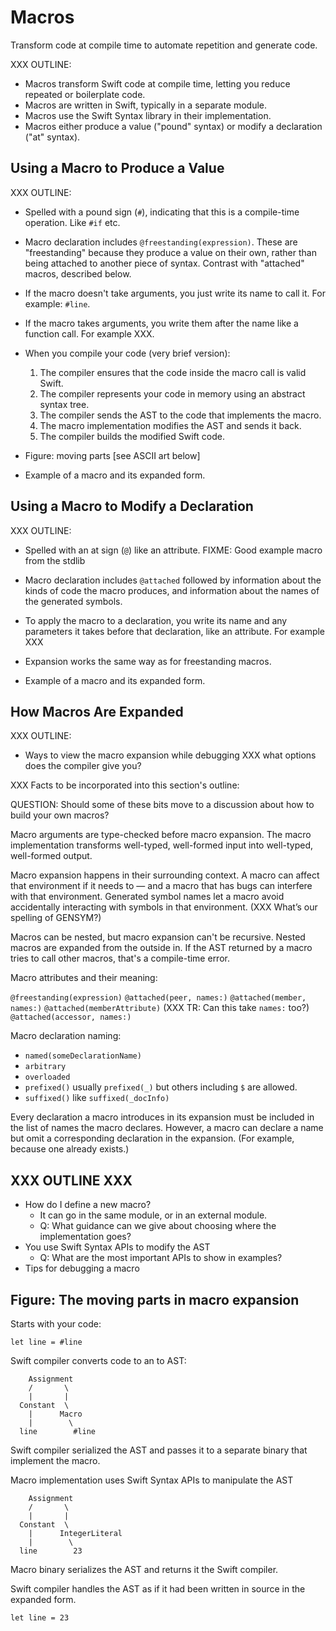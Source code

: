 # Macros

Transform code at compile time to automate repetition and generate code.

XXX OUTLINE:

- Macros transform Swift code at compile time,
  letting you reduce repeated or boilerplate code.
- Macros are written in Swift, typically in a separate module.
- Macros use the Swift Syntax library in their implementation.
- Macros either produce a value ("pound" syntax)
  or modify a declaration ("at" syntax).

## Using a Macro to Produce a Value

XXX OUTLINE:

- Spelled with a pound sign (`#`),
  indicating that this is a compile-time operation.
  Like `#if` etc.

- Macro declaration includes `@freestanding(expression)`.
  These are "freestanding" because they produce a value on their own,
  rather than being attached to another piece of syntax.
  Contrast with "attached" macros, described below.

- If the macro doesn't take arguments,
  you just write its name to call it.
  For example: `#line`.

- If the macro takes arguments,
  you write them after the name like a function call.
  For example XXX.

- When you compile your code (very brief version):

  1. The compiler ensures that the code inside the macro call is valid Swift.
  1. The compiler represents your code in memory
     using an abstract syntax tree.
  1. The compiler sends the AST to the code that implements the macro.
  1. The macro implementation modifies the AST and sends it back.
  1. The compiler builds the modified Swift code.

- Figure: moving parts [see ASCII art below]

- Example of a macro and its expanded form.

## Using a Macro to Modify a Declaration

XXX OUTLINE:

- Spelled with an at sign (`@`) like an attribute.
  FIXME: Good example macro from the stdlib

- Macro declaration includes `@attached`
  followed by information about the kinds of code the macro produces,
  and information about the names of the generated symbols.

- To apply the macro to a declaration,
  you write its name and any parameters it takes before that declaration,
  like an attribute.
  For example XXX

- Expansion works the same way as for freestanding macros.

- Example of a macro and its expanded form.

## How Macros Are Expanded

XXX OUTLINE:

- Ways to view the macro expansion while debugging
  XXX what options does the compiler give you?


XXX Facts to be incorporated into this section's outline:

QUESTION:
Should some of these bits move to a discussion about
how to build your own macros?

Macro arguments are type-checked before macro expansion.
The macro implementation transforms well-typed, well-formed input
into well-typed, well-formed output.

Macro expansion happens in their surrounding context.
A macro can affect that environment if it needs to —
and a macro that has bugs can interfere with that environment.
Generated symbol names let a macro
avoid accidentally interacting with symbols in that environment.
(XXX What’s our spelling of GENSYM?)

Macros can be nested,
but macro expansion can't be recursive.
Nested macros are expanded from the outside in.
If the AST returned by a macro tries to call other macros,
that's a compile-time error.

Macro attributes and their meaning:

`@freestanding(expression)`
`@attached(peer, names:)`
`@attached(member, names:)`
`@attached(memberAttribute)`  (XXX TR: Can this take `names:` too?)
`@attached(accessor, names:)`

Macro declaration naming:

- `named(someDeclarationName)`
- `arbitrary`
- `overloaded`
- `prefixed()` usually `prefixed(_)` but others including `$` are allowed.
- `suffixed()` like `suffixed(_docInfo)`

Every declaration a macro introduces in its expansion
must be included in the list of names the macro declares.
However, a macro can declare a name
but omit a corresponding declaration in the expansion.
(For example, because one already exists.)

## XXX OUTLINE XXX

- How do I define a new macro?
    - It can go in the same module, or in an external module.
    - Q: What guidance can we give
      about choosing where the implementation goes?
- You use Swift Syntax APIs to modify the AST
    - Q: What are the most important APIs to show in examples?
- Tips for debugging a macro

## Figure: The moving parts in macro expansion

Starts with your code:

```ascii-art
let line = #line
```

Swift compiler converts code to an to AST:

```ascii-art
    Assignment
    /       \
    |       |
  Constant  \
    |      Macro
    |        \
  line        #line
```

Swift compiler serialized the AST
and passes it to a separate binary
that implement the macro.

Macro implementation uses Swift Syntax APIs
to manipulate the AST

```ascii-art
    Assignment
    /       \
    |       |
  Constant  \
    |      IntegerLiteral
    |        \
  line        23
```

Macro binary serializes the AST
and returns it the Swift compiler.

Swift compiler handles the AST
as if it had been written in source
in the expanded form.

```ascii-art
let line = 23
```


<!--
This source file is part of the Swift.org open source project

Copyright (c) 2014 - 2022 Apple Inc. and the Swift project authors
Licensed under Apache License v2.0 with Runtime Library Exception

See https://swift.org/LICENSE.txt for license information
See https://swift.org/CONTRIBUTORS.txt for the list of Swift project authors
-->
